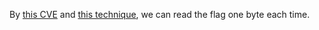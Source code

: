 By [this CVE](https://github.com/21k/sqlalchemy) and [this technique](https://portswigger.net/support/sql-injection-in-the-query-structure), we can read the flag one byte each time.
